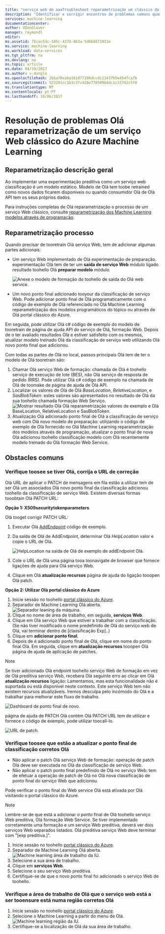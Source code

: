 ```yaml
---
title: "serviço web de aaaTroubleshoot reparametrização um clássico do Azure Machine Learning | Microsoft Docs"
description: "Identificar e corrigir encontrou de problemas comuns quando são reparametrização modelo Olá para um serviço Web do Azure Machine Learning."
services: machine-learning
documentationcenter: 
author: VDonGlover
manager: raymondl
editor: 
ms.assetid: 75cac53c-185c-437d-863a-5d66d871921e
ms.service: machine-learning
ms.workload: data-services
ms.tgt_pltfrm: na
ms.devlang: na
ms.topic: article
ms.date: 04/19/2017
ms.author: v-donglo
ms.openlocfilehash: 2b6a78eaba161877106dccdc23437b5e454fca7b
ms.sourcegitcommit: 523283cc1b3c37c428e77850964dc1c33742c5f0
ms.translationtype: MT
ms.contentlocale: pt-PT
ms.lasthandoff: 10/06/2017
---
```

# <a name="troubleshooting-hello-retraining-of-an-azure-machine-learning-classic-web-service"></a>Resolução de problemas Olá reparametrização de um serviço Web clássico do Azure Machine Learning
## <a name="retraining-overview"></a>Reparametrização descrição geral
Ao implementar uma experimentação preditiva como um serviço web classificação é um modelo estático. Modelo de Olá tem toobe retrained como novos dados ficarem disponíveis ou quando consumidor Olá de Olá API tem os seus próprios dados. 

Para instruções completas de Olá reparametrização o processo de um serviço Web clássico, consulte [reparametrização dos Machine Learning modelos através de programação](machine-learning-retrain-models-programmatically.md).

## <a name="retraining-process"></a>Reparametrização processo
Quando precisar de tooretrain Olá serviço Web, tem de adicionar algumas partes adicionais:

* Um serviço Web implementado de Olá experimentação de preparação. experimentação Olá tem de ter um **saída de serviço Web** módulo ligado resultado toohello Olá **preparar modelo** módulo.  
  
    ![Anexe o modelo de formação do toohello de saída do Olá web service.][image1]
* Um novo ponto final adicionado tooyour da classificação de serviço Web.  Pode adicionar ponto final de Olá programaticamente com o código de exemplo de Olá referenciado no Olá Machine Learning reparametrização dos modelos programáticos do tópico ou através de Olá portal clássico do Azure.

Em seguida, pode utilizar Olá c# código de exemplo do modelo de tooretrain de página de ajuda API do serviço de Olá, formação Web. Depois de o ter avaliado resultados Olá e estiver satisfeito com os mesmos, atualizar modelo treinado Olá da classificação de serviço web utilizando Olá novo ponto final que adicionou.

Com todas as partes de Olá no local, passos principais Olá tem de ter o modelo de Olá tooretrain são:

1. Chamar Olá serviço Web de formação: chamada de Olá é toohello serviço de execução de lote (BES), não Olá serviço de resposta de pedido (RRS). Pode utilizar Olá c# código de exemplo na chamada de Olá de toomake de página de ajuda de Olá API. 
2. Localizar os valores de Olá de Olá *BaseLocation*, *RelativeLocation*, e *SasBlobToken*: estes valores são apresentados no resultado de Olá da sua toohello chamada formação Web Serviço. 
   ![Mostrar resultado Olá Olá reparametrização valores de exemplo e Olá BaseLocation, RelativeLocation e SasBlobToken.][image6]
3. Atualização Olá adicionado ponto final de Olá a classificação de serviço web com Olá novo modelo de preparação: utilizando o código de exemplo de Olá fornecido no Olá Machine Learning reparametrização dos modelos através de programação, atualizar o ponto final de nova Olá adicionou toohello classificação modelo com Olá recentemente modelo treinado do Olá formação Web Service.

## <a name="common-obstacles"></a>Obstacles comuns
### <a name="check-toosee-if-you-have-hello-correct-patch-url"></a>Verifique toosee se tiver Olá, corrija o URL de correção
Olá URL de aplicar o PATCH de mensagens em fila estão a utilizar tem de ser Olá um associados Olá novo ponto final da classificação adicionou toohello da classificação de serviço Web. Existem diversas formas tooobtain Olá PATCH URL:

**Opção 1: X509securitytokenparameters**

Olá tooget corrigir PATCH URL:

1. Executar Olá [AddEndpoint](https://github.com/raymondlaghaeian/AML_EndpointMgmt/blob/master/Program.cs) código de exemplo.
2. Da saída de Olá de AddEndpoint, determinar Olá *HelpLocation* valor e copie o URL de Olá.
   
   ![HelpLocation na saída de Olá de exemplo de addEndpoint Olá.][image2]
3. Cole o URL de Olá uma página tooa toonavigate de browser que fornece ligações de ajuda para Olá serviço Web.
4. Clique em Olá **atualização recursos** página de ajuda do ligação tooopen Olá patch.

**Opção 2: Utilizar Olá portal clássico do Azure**

1. Inicie sessão no toohello [portal clássico do Azure](https://manage.windowsazure.com).
2. Separador de Machine Learning Olá aberta. ![Separador leaning da máquina.][image4]
3. Clique no nome de área de trabalho, em seguida, **serviços Web**.
4. Clique em Olá serviço Web que estiver a trabalhar com a classificação. (Se não tiver modificado o nome predefinido de Olá do serviço web de Olá, vai terminar dentro de [classificação Exp]..)
5. Clique em **adicionar ponto final**.
6. Depois de é adicionado ponto final de Olá, clique em nome do ponto final Olá. Em seguida, clique em **atualização recursos** tooopen Olá página de ajuda de aplicação de patches.

> [!NOTE]
> Se tiver adicionado Olá endpoint toohello serviço Web de formação em vez de Olá preditiva serviço Web, receberá Olá seguinte erro ao clicar em Olá **atualização recursos** ligação: Lamentamos, mas esta funcionalidade não é suportada ou está disponível neste contexto. Este serviço Web tem não existem recursos atualizáveis. Iremos desculpa pelo incómodo do Olá e a trabalhar para melhorar este fluxo de trabalho.
> 
> 

![Dashboard de ponto final de novo.][image3]

página de ajuda de PATCH Olá contém Olá PATCH URL tem de utilizar e fornece o código de exemplo, pode utilizar toocall-lo.

![URL de patch.][image5]

### <a name="check-toosee-that-you-are-updating-hello-correct-scoring-endpoint"></a>Verifique toosee que estão a atualizar o ponto final de classificação corretos Olá
* Não aplicar o patch Olá serviço Web de formação: operação de patch Olá deve ser executada no Olá da classificação de serviço Web.
* Não aplicar o patch ponto final predefinido de Olá no serviço Web: tem de efetuar a operação de patch de Olá no Olá nova classificação de ponto final do serviço Web que adicionou.

Pode verificar o ponto final do Web service Olá está ativada por Olá visitando o portal clássico do Azure. 

> [!NOTE]
> Lembre-se de que está a adicionar o ponto final de Olá toohello serviço Web preditiva, Olá formação Web Service. Se tiver implementado corretamente uma formação e um serviço Web preditiva, deverá ver dois serviços Web separados listados. Olá preditiva serviço Web deve terminar com "[exp preditiva.]".
> 
> 

1. Inicie sessão no toohello [portal clássico do Azure](https://manage.windowsazure.com).
2. Separador de Machine Learning Olá aberta. ![Machine learning área de trabalho da IU.][image4]
3. Selecione a sua área de trabalho.
4. Clique em **serviços Web**.
5. Selecione o seu serviço Web preditiva.
6. Certifique-se de que o novo ponto final foi adicionado o serviço Web de toohello.

### <a name="check-hello-workspace-that-your-web-service-is-in-tooensure-it-is-in-hello-correct-region"></a>Verifique a área de trabalho de Olá que o serviço web está a ser tooensure está numa região corretos Olá
1. Inicie sessão no toohello [portal clássico do Azure](https://manage.windowsazure.com).
2. Selecione o Machine Learning a partir do menu de Olá.
   ![Machine learning região da IU.][image4]
3. Certifique-se a localização de Olá da sua área de trabalho.

<!-- Image Links -->

[image1]: ./media/machine-learning-troubleshooting-retraining-a-model/ml-studio-tm-connnected-to-web-service-out.png
[image2]: ./media/machine-learning-troubleshooting-retraining-a-model/addEndpoint-output.png
[image3]: ./media/machine-learning-troubleshooting-retraining-a-model/azure-portal-update-resource.png
[image4]: ./media/machine-learning-troubleshooting-retraining-a-model/azure-portal-machine-learning-tab.png
[image5]: ./media/machine-learning-troubleshooting-retraining-a-model/ml-help-page-patch-url.png
[image6]: ./media/machine-learning-troubleshooting-retraining-a-model/retraining-output.png
[image7]: ./media/machine-learning-troubleshooting-retraining-a-model/web-services-tab.png
